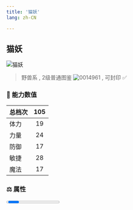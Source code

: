 ```yaml
---
title: '猫妖'
lang: zh-CN

---
```


<RouterBack />

## 猫妖

![猫妖](https://user-images.githubusercontent.com/78347270/115937690-6e44f600-a4d3-11eb-9306-9a4594d97f0c.gif) 

> 野兽系 , 2级普通图鉴 ![0014961](https://user-images.githubusercontent.com/78347270/115963859-4ea5e000-a55c-11eb-84e2-5fee99d1fbb6.gif) , 可封印 ✅ 


### 💪 能力数值

| 总档次       | 105            |
| :----------- |:-------------:|
| 体力      | 19   <Stars :number="2" />  |
| 力量      | 24   <Stars :number="2.5" />  |
| 防御      | 17  <Stars :number="1.5" />  | 
| 敏捷      | 28  <Stars :number="3" />  | 
| 魔法      | 17  <Stars :number="1.5" />   | 


### ⚖️ 属性


<Progress earth :number="0" />

<Progress water :number="7" />

<Progress fire :number="3" />

<Progress wind :number="0" />

### ✨ 技能栏 <Strong>9个</Strong>

- 攻击
- 防御


### 👶 1级出现点

无



